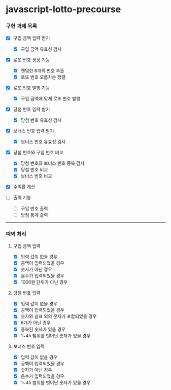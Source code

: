 # javascript-lotto-precourse

### 구현 과제 목록

- [x] 구입 금액 입력 받기
  - [x] 구입 금액 유효성 검사
        <br />
- [x] 로또 번호 생성 기능
  - [x] 랜덤한 6개의 번호 추출
  - [x] 로또 번호 오름차순 정렬
        <br />
- [x] 로또 번호 발행 기능
  - [x] 구입 금액에 맞게 로또 번호 발행
        <br />
- [x] 당첨 번호 입력 받기
  - [x] 당첨 번호 유효성 검사
        <br />
- [x] 보너스 번호 입력 받기

  - [x] 보너스 번호 유효성 검사
        <br />

- [x] 당첨 번호와 구입 번호 비교
  - [x] 당첨 번호와 보너스 번호 중복 검사
  - [x] 당첨 번호 비교
  - [x] 보너스 번호 비교
        <br />
- [x] 수익률 계산
      <br />
- [ ] 출력 기능
  - [ ] 구입 번호 출력
  - [ ] 당첨 통계 출력

---

### 예외 처리

1. 구입 금액 입력

   - [x] 입력 값이 없을 경우
   - [x] 공백이 입력되었을 경우
   - [x] 숫자가 아닌 경우
   - [x] 음수가 입력되었을 경우
   - [x] 1000원 단위가 아닌 경우

2. 당첨 번호 입력

   - [x] 입력 값이 없을 경우
   - [x] 공백이 입력되었을 경우
   - [x] 숫자와 쉼표 외의 문자가 포함되었을 경우
   - [x] 6개가 아닌 경우
   - [x] 중복된 숫자가 있을 경우
   - [x] 1~45 범위를 벗어난 숫자가 있을 경우

3. 보너스 번호 입력

   - [x] 입력 값이 없을 경우
   - [x] 공백이 입력되었을 경우
   - [x] 숫자가 아닌 경우
   - [x] 음수가 입력되었을 경우
   - [x] 1~45 범위를 벗어난 숫자가 있을 경우
